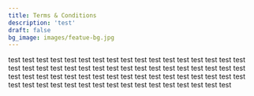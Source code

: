 ```yaml
---
title: Terms & Conditions
description: 'test'
draft: false
bg_image: images/featue-bg.jpg
---
```


test test test test test test test test test test test test test test test test test test test test test test test test test test test test test test test test test test test test test test test test test test test test test test test test test test test test test test test test test test test test test test test test test test test
